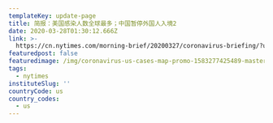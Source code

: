 ```yaml
---
templateKey: update-page
title: 简报：美国感染人数全球最多；中国暂停外国人入境2
date: 2020-03-28T01:30:12.666Z
link: >-
  https://cn.nytimes.com/morning-brief/20200327/coronavirus-briefing/?utm_source=top10-in-article&utm_medium=articlepage&utm_campaign=web
featuredpost: false
featuredimage: /img/coronavirus-us-cases-map-promo-1583277425489-master1050-v142.png
tags:
  - nytimes
instituteSlug: ''
countryCode: us
country_codes:
  - us
---
```

